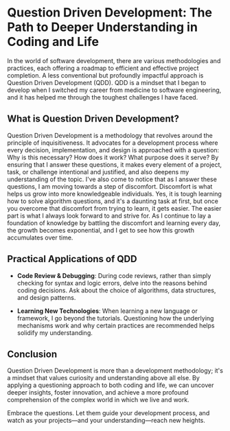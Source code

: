 # Question Driven Development: The Path to Deeper Understanding in Coding and Life

In the world of software development, there are various methodologies and practices, each offering a roadmap to efficient and effective project completion. A less conventional but profoundly impactful approach is Question Driven Development (QDD). QDD is a mindset that I began to develop when I switched my career from medicine to software engineering, and it has helped me through the toughest challenges I have faced.

## What is Question Driven Development?

Question Driven Development is a methodology that revolves around the principle of inquisitiveness. It advocates for a development process where every decision, implementation, and design is approached with a question: Why is this necessary? How does it work? What purpose does it serve? By ensuring that I answer these questions, it makes every element of a project, task, or challenge intentional and justified, and also deepens my understanding of the topic. I've also come to notice that as I answer these questions, I am moving towards a step of discomfort. Discomfort is what helps us grow into more knowledgeable individuals. Yes, it is tough learning how to solve algorithm questions, and it's a daunting task at first, but once you overcome that discomfort from trying to learn, it gets easier. The easier part is what I always look forward to and strive for. As I continue to lay a foundation of knowledge by battling the discomfort and learning every day, the growth becomes exponential, and I get to see how this growth accumulates over time.

## Practical Applications of QDD

- **Code Review & Debugging**: During code reviews, rather than simply checking for syntax and logic errors, delve into the reasons behind coding decisions. Ask about the choice of algorithms, data structures, and design patterns.

- **Learning New Technologies**: When learning a new language or framework, I go beyond the tutorials. Questioning how the underlying mechanisms work and why certain practices are recommended helps solidify my understanding.

## Conclusion

Question Driven Development is more than a development methodology; it's a mindset that values curiosity and understanding above all else. By applying a questioning approach to both coding and life, we can uncover deeper insights, foster innovation, and achieve a more profound comprehension of the complex world in which we live and work.

Embrace the questions. Let them guide your development process, and watch as your projects—and your understanding—reach new heights.

